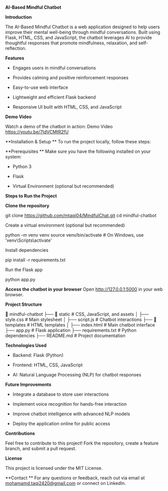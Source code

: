 **AI-Based Mindful Chatbot**

**Introduction**

The AI-Based Mindful Chatbot is a web application designed to help users improve their mental well-being through mindful conversations. Built using Flask, HTML, CSS, and JavaScript, the chatbot leverages AI to provide thoughtful responses that promote mindfulness, relaxation, and self-reflection.

**Features**

- Engages users in mindful conversations

- Provides calming and positive reinforcement responses

- Easy-to-use web interface

- Lightweight and efficient Flask backend

- Responsive UI built with HTML, CSS, and JavaScript

**Demo Video**

Watch a demo of the chatbot in action: Demo Video
https://youtu.be/7IdVCMtR2fU

**Installation & Setup
**
To run the project locally, follow these steps:

**Prerequisites
**
Make sure you have the following installed on your system:

- Python 3

- Flask

- Virtual Environment (optional but recommended)

**Steps to Run the Project**

**Clone the repository**

git clone https://github.com/mtaqi04/MindfulChat.git
cd mindful-chatbot

Create a virtual environment (optional but recommended)

python -m venv venv
source venv/bin/activate  # On Windows, use 'venv\Scripts\activate'

Install dependencies

pip install -r requirements.txt

Run the Flask app

python app.py

**Access the chatbot in your browser**
Open http://127.0.0.1:5000 in your web browser.

**Project Structure**

📂 mindful-chatbot
├── 📂 static          # CSS, JavaScript, and assets
│   ├── style.css     # Main stylesheet
│   ├── script.js     # Chatbot interactions
├── 📂 templates       # HTML templates
│   ├── index.html    # Main chatbot interface
├── app.py            # Flask application
├── requirements.txt  # Python dependencies
├── README.md         # Project documentation

**Technologies Used**

- Backend: Flask (Python)

- Frontend: HTML, CSS, JavaScript

- AI: Natural Language Processing (NLP) for chatbot responses

**Future Improvements**

- Integrate a database to store user interactions

- Implement voice recognition for hands-free interaction

- Improve chatbot intelligence with advanced NLP models

- Deploy the application online for public access

**Contributions**

Feel free to contribute to this project! Fork the repository, create a feature branch, and submit a pull request.

**License**

This project is licensed under the MIT License.

**Contact
**
For any questions or feedback, reach out via email at mohamamd.taqi2420@gmail.com or connect on LinkedIn. 
 
 
 
  
 
  

